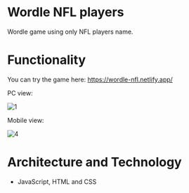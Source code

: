 # Wordle NFL players
Wordle game using only NFL players name.

# Functionality 
You can try the game here: https://wordle-nfl.netlify.app/

PC view:

![1](https://user-images.githubusercontent.com/99638905/157500657-427bb167-96b1-4596-8f7d-10ebcedc92aa.png) 

Mobile view:

![4](https://user-images.githubusercontent.com/99638905/157501338-6f0a66ab-c004-4f82-bb80-29d6fa667028.png)


# Architecture and Technology

- JavaScript, HTML and CSS

